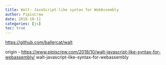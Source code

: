 ```yaml
---
title: Walt- JavaScript-like syntax for WebAssembly
author: PipisCrew
date: 2018-10-11
categories: [js]
toc: true
---
```


https://github.com/ballercat/walt

origin - https://www.pipiscrew.com/2018/10/walt-javascript-like-syntax-for-webassembly/ walt-javascript-like-syntax-for-webassembly